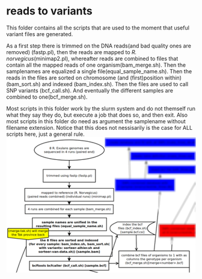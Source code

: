 # reads to variants

This folder contains all the scripts that are used to the moment that useful variant files are generated.

As a first step there is trimmed on the DNA reads(and bad quality ones are removed) (fastp.pl), then the reads are mapped to *R. norvegicus*(minimap2.pl), whereafter reads are combined to files that contain all the mapped reads of one organism(bam_merge.sh). Then the samplenames are equalized a single file(equal_sample_name.sh). Then the reads in the files are sorted on chromosome (and (first)position within) (bam_sort.sh) and indexed (bam_index.sh). Then the files are used to call SNP variants (bcf_call.sh). And eventually the different samples are combined to one(bcf_merge.sh).

Most scripts in this folder work by the slurm system and do not themself run what they say they do, but execute a job that does so, and then exit. Also most scripts in this folder do need as argument the samplename without filename extension. Notice that this does not nessisarily is the case for ALL scripts here, just a general rule.
![flowchart](../../doc/flowchart/readsToVariants.png?raw=true)
